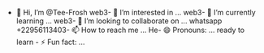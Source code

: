 - 👋 Hi, I’m @Tee-Frosh
web3- 👀 I’m interested in ...
web3- 🌱 I’m currently learning ...
web3- 💞️ I’m looking to collaborate on ...
whatsapp +22956113403- 📫 How to reach me ...
He- 😄 Pronouns: ...
ready to learn - ⚡ Fun fact: ...

<!---
Tee-Frosh/Tee-Frosh is a ✨ special ✨ repository because its `README.md` (this file) appears on your GitHub profile.
You can click the Preview link to take a look at your changes.
--->
